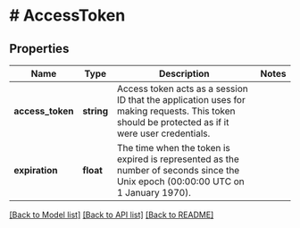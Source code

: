 # # AccessToken

## Properties

Name | Type | Description | Notes
------------ | ------------- | ------------- | -------------
**access_token** | **string** | Access token acts as a session ID that the application uses for making requests. This token should be protected as if it were user credentials. |
**expiration** | **float** | The time when the token is expired is represented as the number of seconds since the Unix epoch (00:00:00 UTC on 1 January 1970). |

[[Back to Model list]](../../README.md#models) [[Back to API list]](../../README.md#endpoints) [[Back to README]](../../README.md)
